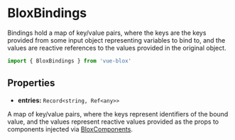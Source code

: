# BloxBindings

Bindings hold a map of key/value pairs, where the keys are the keys provided from some input object representing variables to bind to, and the values are reactive references to the values provided in the original object.

```ts
import { BloxBindings } from 'vue-blox'
```

## Properties

- **entries:** ```Record<string, Ref<any>>```

A map of key/value pairs, where the keys represent identifiers of the bound value, and the values represent reactive values provided as the props to components injected via [BloxComponents](/docs/api/components/blox-component).
